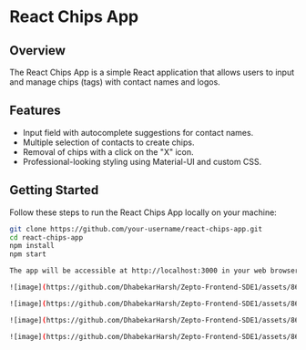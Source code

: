 # React Chips App

## Overview

The React Chips App is a simple React application that allows users to input and manage chips (tags) with contact names and logos.

## Features

- Input field with autocomplete suggestions for contact names.
- Multiple selection of contacts to create chips.
- Removal of chips with a click on the "X" icon.
- Professional-looking styling using Material-UI and custom CSS.

## Getting Started

Follow these steps to run the React Chips App locally on your machine:

```bash
git clone https://github.com/your-username/react-chips-app.git
cd react-chips-app
npm install
npm start

The app will be accessible at http://localhost:3000 in your web browser.

![image](https://github.com/DhabekarHarsh/Zepto-Frontend-SDE1/assets/86256300/a3b5a118-a328-46c8-afca-24a16d2edbdb)

![image](https://github.com/DhabekarHarsh/Zepto-Frontend-SDE1/assets/86256300/a8fc63b7-c7a6-40a9-905a-6606da28fb94)

![image](https://github.com/DhabekarHarsh/Zepto-Frontend-SDE1/assets/86256300/3572c03d-c75d-46e1-922e-d12117283cf6)

![image](https://github.com/DhabekarHarsh/Zepto-Frontend-SDE1/assets/86256300/37e56a37-40f7-4ca2-9dce-712022f754f8)



